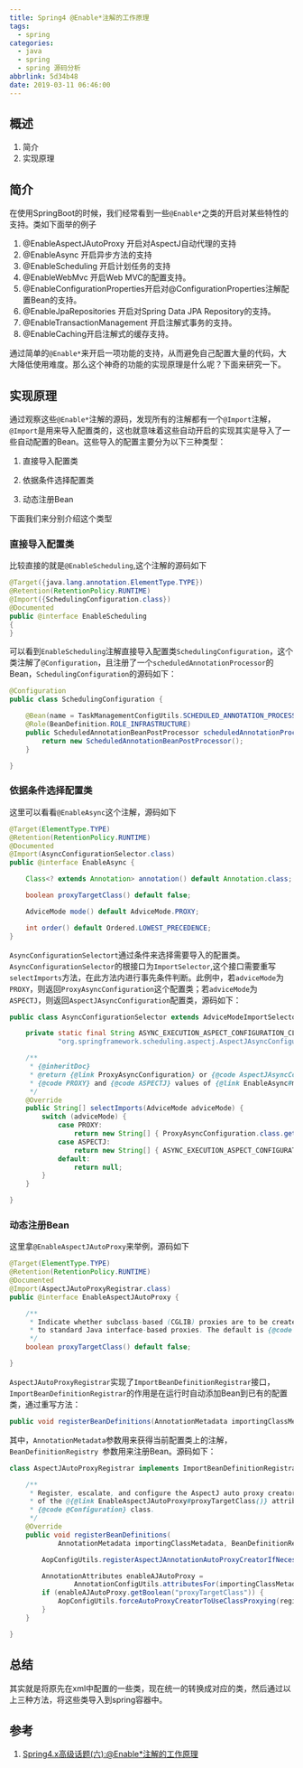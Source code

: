 ```yaml
---
title: Spring4 @Enable*注解的工作原理
tags:
  - spring
categories:
  - java
  - spring
  - spring 源码分析
abbrlink: 5d34b48
date: 2019-03-11 06:46:00
---
```

## 概述

1. 简介
2. 实现原理

## 简介

在使用SpringBoot的时候，我们经常看到一些`@Enable*`之类的开启对某些特性的支持。类如下面举的例子

1. @EnableAspectJAutoProxy 开启对AspectJ自动代理的支持
2. @EnableAsync 开启异步方法的支持
3. @EnableScheduling 开启计划任务的支持
4. @EnableWebMvc 开启Web MVC的配置支持。
5. @EnableConfigurationProperties开启对@ConfigurationProperties注解配置Bean的支持。
6. @EnableJpaRepositories 开启对Spring Data JPA Repository的支持。
7. @EnableTransactionManagement 开启注解式事务的支持。
8. @EnableCaching开启注解式的缓存支持。

通过简单的`@Enable*`来开启一项功能的支持，从而避免自己配置大量的代码，大大降低使用难度。那么这个神奇的功能的实现原理是什么呢？下面来研究一下。
<!-- more -->

## 实现原理

通过观察这些`@Enable*`注解的源码，发现所有的注解都有一个`@Import`注解，`@Import`是用来导入配置类的，这也就意味着这些自动开启的实现其实是导入了一些自动配置的Bean。这些导入的配置主要分为以下三种类型：

1. 直接导入配置类

2.  依据条件选择配置类
3.  动态注册Bean

下面我们来分别介绍这个类型

### 直接导入配置类

比较直接的就是`@EnableScheduling`,这个注解的源码如下

```java
@Target({java.lang.annotation.ElementType.TYPE})
@Retention(RetentionPolicy.RUNTIME)
@Import({SchedulingConfiguration.class})
@Documented
public @interface EnableScheduling
{
}
```

可以看到`EnableScheduling`注解直接导入配置类`SchedulingConfiguration`，这个类注解了`@Configuration`，且注册了一个`scheduledAnnotationProcessor`的Bean，`SchedulingConfiguration`的源码如下：

```java
@Configuration
public class SchedulingConfiguration {

    @Bean(name = TaskManagementConfigUtils.SCHEDULED_ANNOTATION_PROCESSOR_BEAN_NAME)
    @Role(BeanDefinition.ROLE_INFRASTRUCTURE)
    public ScheduledAnnotationBeanPostProcessor scheduledAnnotationProcessor() {
        return new ScheduledAnnotationBeanPostProcessor();
    }

}
```

### 依据条件选择配置类

这里可以看看`@EnableAsync`这个注解，源码如下

```java
@Target(ElementType.TYPE)
@Retention(RetentionPolicy.RUNTIME)
@Documented
@Import(AsyncConfigurationSelector.class)
public @interface EnableAsync {

    Class<? extends Annotation> annotation() default Annotation.class;

    boolean proxyTargetClass() default false;

    AdviceMode mode() default AdviceMode.PROXY;

    int order() default Ordered.LOWEST_PRECEDENCE;
}
```

`AsyncConfigurationSelectort`通过条件来选择需要导入的配置类。`AsyncConfigurationSelector`的根接口为`ImportSelector`,这个接口需要重写`selectImports`方法，在此方法内进行事先条件判断。此例中，若`adviceMode`为`PROXY`，则返回`ProxyAsyncConfiguration`这个配置类；若`adviceMode`为`ASPECTJ`，则返回`AspectJAsyncConfiguration`配置类，源码如下：

```java
public class AsyncConfigurationSelector extends AdviceModeImportSelector<EnableAsync> {

    private static final String ASYNC_EXECUTION_ASPECT_CONFIGURATION_CLASS_NAME =
            "org.springframework.scheduling.aspectj.AspectJAsyncConfiguration";

    /**
     * {@inheritDoc}
     * @return {@link ProxyAsyncConfiguration} or {@code AspectJAsyncConfiguration} for
     * {@code PROXY} and {@code ASPECTJ} values of {@link EnableAsync#mode()}, respectively
     */
    @Override
    public String[] selectImports(AdviceMode adviceMode) {
        switch (adviceMode) {
            case PROXY:
                return new String[] { ProxyAsyncConfiguration.class.getName() };
            case ASPECTJ:
                return new String[] { ASYNC_EXECUTION_ASPECT_CONFIGURATION_CLASS_NAME };
            default:
                return null;
        }
    }

}
```

### 动态注册Bean

这里拿`@EnableAspectJAutoProxy`来举例，源码如下

```java
@Target(ElementType.TYPE)
@Retention(RetentionPolicy.RUNTIME)
@Documented
@Import(AspectJAutoProxyRegistrar.class)
public @interface EnableAspectJAutoProxy {

    /**
     * Indicate whether subclass-based (CGLIB) proxies are to be created as opposed
     * to standard Java interface-based proxies. The default is {@code false}.
     */
    boolean proxyTargetClass() default false;

}
```

`AspectJAutoProxyRegistrar`实现了`ImportBeanDefinitionRegistrar`接口，`ImportBeanDefinitionRegistrar`的作用是在运行时自动添加Bean到已有的配置类，通过重写方法：

```java
public void registerBeanDefinitions(AnnotationMetadata importingClassMetadata, BeanDefinitionRegistry registry)
```

其中，`AnnotationMetadata`参数用来获得当前配置类上的注解，`BeanDefinitionRegistry `参数用来注册Bean。源码如下：

```java
class AspectJAutoProxyRegistrar implements ImportBeanDefinitionRegistrar {

    /**
     * Register, escalate, and configure the AspectJ auto proxy creator based on the value
     * of the @{@link EnableAspectJAutoProxy#proxyTargetClass()} attribute on the importing
     * {@code @Configuration} class.
     */
    @Override
    public void registerBeanDefinitions(
            AnnotationMetadata importingClassMetadata, BeanDefinitionRegistry registry) {

        AopConfigUtils.registerAspectJAnnotationAutoProxyCreatorIfNecessary(registry);

        AnnotationAttributes enableAJAutoProxy =
                AnnotationConfigUtils.attributesFor(importingClassMetadata, EnableAspectJAutoProxy.class);
        if (enableAJAutoProxy.getBoolean("proxyTargetClass")) {
            AopConfigUtils.forceAutoProxyCreatorToUseClassProxying(registry);
        }
    }

}
```

## 总结

其实就是将原先在xml中配置的一些类，现在统一的转换成对应的类，然后通过以上三种方法，将这些类导入到spring容器中。

## 参考

1. [Spring4.x高级话题(六):@Enable*注解的工作原理](http://blog.longjiazuo.com/archives/1366)